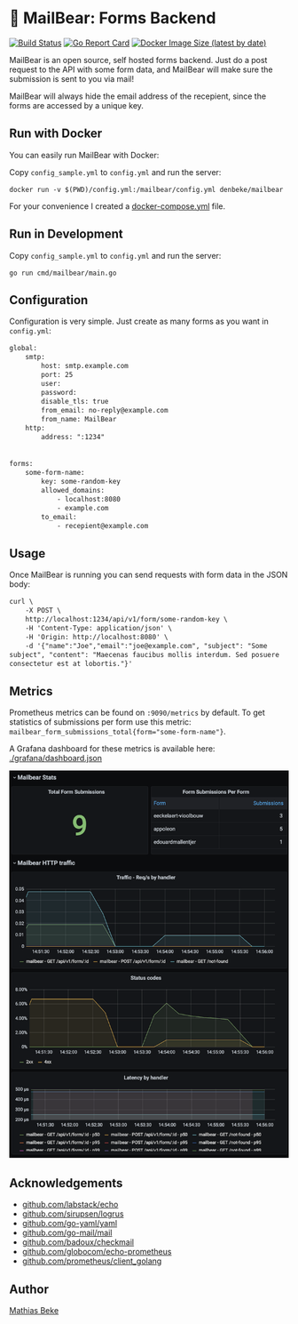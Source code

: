 # 🐻 MailBear: Forms Backend

[![Build Status](https://travis-ci.com/DenBeke/mailbear.svg?branch=master)](https://travis-ci.com/DenBeke/mailbear)
[![Go Report Card](https://goreportcard.com/badge/github.com/DenBeke/mailbear)](https://goreportcard.com/report/github.com/DenBeke/mailbear)
[![Docker Image Size (latest by date)](https://img.shields.io/docker/image-size/denbeke/mailbear?sort=date)](https://hub.docker.com/r/denbeke/mailbear)


MailBear is an open source, self hosted forms backend.
Just do a post request to the API with some form data, and MailBear will make sure the submission is sent to you via mail!

MailBear will always hide the email address of the recepient, since the forms are accessed by a unique key.


## Run with Docker

You can easily run MailBear with Docker:

Copy `config_sample.yml` to `config.yml` and run the server:

    docker run -v $(PWD)/config.yml:/mailbear/config.yml denbeke/mailbear

For your convenience I created a [docker-compose.yml](./docker-compose.yml) file.


## Run in Development

Copy `config_sample.yml` to `config.yml` and run the server:

    go run cmd/mailbear/main.go



## Configuration

Configuration is very simple. Just create as many forms as you want in `config.yml`:


    global:
        smtp:
            host: smtp.example.com
            port: 25
            user:
            password:
            disable_tls: true
            from_email: no-reply@example.com
            from_name: MailBear
        http:
            address: ":1234"
    

    forms:
        some-form-name:
            key: some-random-key
            allowed_domains:
                - localhost:8080
                - example.com
            to_email:
                - recepient@example.com



## Usage

Once MailBear is running you can send requests with form data in the JSON body:

    curl \
        -X POST \
        http://localhost:1234/api/v1/form/some-random-key \
        -H 'Content-Type: application/json' \
        -H 'Origin: http://localhost:8080' \
        -d '{"name":"Joe","email":"joe@example.com", "subject": "Some subject", "content": "Maecenas faucibus mollis interdum. Sed posuere consectetur est at lobortis."}'


## Metrics

Prometheus metrics can be found on `:9090/metrics` by default. To get statistics of submissions per form use this metric: `mailbear_form_submissions_total{form="some-form-name"}`.

A Grafana dashboard for these metrics is available here: [./grafana/dashboard.json](grafana/dashboard.json)

[![](grafana/dashboard_small.png)](grafana/dashboard.png)


## Acknowledgements

* [github.com/labstack/echo](https://github.com/labstack/echo)
* [github.com/sirupsen/logrus](https://github.com/sirupsen/logrus)
* [github.com/go-yaml/yaml](https://github.com/go-yaml/yaml)
* [github.com/go-mail/mail](https://github.com/go-mail/mail)
* [github.com/badoux/checkmail](https://github.com/badoux/checkmail)
* [github.com/globocom/echo-prometheus](https://github.com/globocom/echo-prometheus)
* [github.com/prometheus/client_golang](https://github.com/prometheus/client_golang)


## Author

[Mathias Beke](https://denbeke.be)